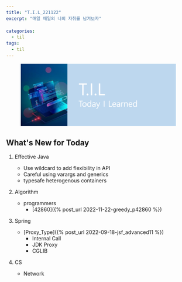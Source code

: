 ```yaml
---
title: "T.I.L_221122"
excerpt: "매일 매일의 나의 자취를 남겨보자"

categories:
  - til
tags:
  - til
---
```

<figure>
    <img src="/assets/images/til_image.png">
</figure>

## What's New for Today   
1. Effective Java
    - Use wildcard to add flexibility in API
    - Careful using varargs and generics
    - typesafe heterogenous containers

2. Algorithm
    - programmers
        - [42860]({% post_url 2022-11-22-greedy_p42860 %})

3. Spring
    - [Proxy_Type]({% post_url 2022-09-18-jsf_advanced11 %})
        - Internal Call
        - JDK Proxy
        - CGLIB

4. CS
    - Network